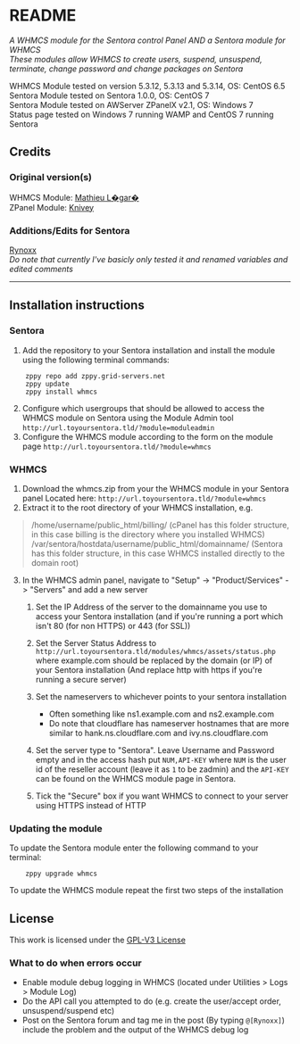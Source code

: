 # README #
_A WHMCS module for the Sentora control Panel AND a Sentora module for WHMCS_  
_These modules allow WHMCS to create users, suspend, unsuspend, terminate, change password and change packages on Sentora_

WHMCS Module tested on version 5.3.12, 5.3.13 and 5.3.14, OS: CentOS 6.5  
Sentora Module tested on Sentora 1.0.0, OS: CentOS 7  
Sentora Module tested on AWServer ZPanelX v2.1, OS: Windows 7  
Status page tested on Windows 7 running WAMP and CentOS 7 running Sentora


## Credits ##

### Original version(s) ###
WHMCS Module: [Mathieu L�gar�](mailto:levelkro@yahoo.ca)  
ZPanel Module: [Knivey](https://github.com/knivey/)

### Additions/Edits for Sentora ###
[Rynoxx](https://github.com/rynoxx)  
_Do note that currently I've basicly only tested it and renamed variables and edited comments_

- - -

## Installation instructions ##

### Sentora ###
1. Add the repository to your Sentora installation and install the module using the following terminal commands:  
```
	zppy repo add zppy.grid-servers.net
	zppy update
	zppy install whmcs
```
2. Configure which usergroups that should be allowed to access the WHMCS module on Sentora using the Module Admin tool `http://url.toyoursentora.tld/?module=moduleadmin`
3. Configure the WHMCS module according to the form on the module page `http://url.toyoursentora.tld/?module=whmcs`

### WHMCS ###

1. Download the whmcs.zip from your the WHMCS module in your Sentora panel Located here: `http://url.toyoursentora.tld/?module=whmcs`
2. Extract it to the root directory of your WHMCS installation, e.g.
> /home/username/public_html/billing/ (cPanel has this folder structure, in this case billing is the directory where you installed WHMCS)  
> /var/sentora/hostdata/username/public_html/domainname/ (Sentora has this folder structure, in this case WHMCS installed directly to the domain root)  

3. In the WHMCS admin panel, navigate to "Setup" -> "Product/Services" -> "Servers" and add a new server
	1. Set the IP Address of the server to the domainname you use to access your Sentora installation (and if you're running a port which isn't 80 (for non HTTPS) or 443 (for SSL))

	2. Set the Server Status Address to `http://url.toyoursentora.tld/modules/whmcs/assets/status.php` where example.com should be replaced by the domain (or IP) of your Sentora installation (And replace http with https if you're running a secure server)

	3. Set the nameservers to whichever points to your sentora installation
		* Often something like ns1.example.com and ns2.example.com
		* Do note that cloudflare has nameserver hostnames that are more similar to hank.ns.cloudflare.com and ivy.ns.cloudflare.com

	4. Set the server type to "Sentora". Leave Username and Password empty and in the access hash put `NUM,API-KEY` where `NUM` is the user id of the reseller account (leave it as `1` to be zadmin) and the `API-KEY` can be found on the WHMCS module page in Sentora.

	5. Tick the "Secure" box if you want WHMCS to connect to your server using HTTPS instead of HTTP

### Updating the module ###
To update the Sentora module enter the following command to your terminal:  
```
	zppy upgrade whmcs
```  
To update the WHMCS module repeat the first two steps of the installation

## License ##

This work is licensed under the [GPL-V3 License](LICENSE)

### What to do when errors occur ###
* Enable module debug logging in WHMCS (located under Utilities > Logs > Module Log)
* Do the API call you attempted to do (e.g. create the user/accept order, unsuspend/suspend etc)
* Post on the Sentora forum and tag me in the post (By typing `@[Rynoxx]`) include the problem and the output of the WHMCS debug log